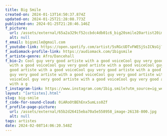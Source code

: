 ```yaml
---
title: Big Smile
created-on: 2024-01-13T14:50:37.874Z
updated-on: 2024-01-25T21:28:08.773Z
published-on: 2024-01-25T21:28:46.146Z
f_picture:
  url: /assets/external/65a2a329cf52ccbdc4db01c6_big20smile20artist20image.png
  alt: null
f_email: bigsmile@gmail.com
f_youtube-link: https://open.spotify.com/artist/5sRGcUDTvFWESjSsICNsGj?si=VjWoXAZIQ62s3l5gzxJVeQ
f_audiomack-profile-link: https://audiomack.com/1bigsmile
f_artiste-genre: Afro/Dancehall
f_bio-2: Cool guy very good artiste with a good voiceCool guy very good artiste
  with a good voiceCool guy very good artiste with a good voiceCool guy very
  good artiste with a good voiceCool guy very good artiste with a good voiceCool
  guy very good artiste with a good voiceCool guy very good artiste with a good
  voiceCool guy very good artiste with a good voiceCool guy very good artiste
  with a g
f_instagram-link: https://www.instagram.com/1big.smile?utm_source=ig_web_button_share_sheet&igsh=ZDNlZDc0MzIxNw==
layout: "[artistes].html"
slug: big-smile
f_code-for-sound-cloud: 0iARoOtBEhEnx5umLss0Zf
f_profile-page-picture:
  url: /assets/external/65b2d26415eba70a5e558958_image-26138-800.jpg
  alt: null
tags: artistes
date: 2024-02-08T14:06:20.548Z
---
```


